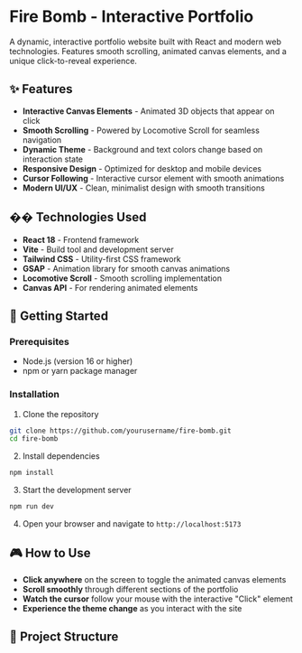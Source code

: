 # Fire Bomb - Interactive Portfolio

A dynamic, interactive portfolio website built with React and modern web technologies. Features smooth scrolling, animated canvas elements, and a unique click-to-reveal experience.

## ✨ Features

- **Interactive Canvas Elements** - Animated 3D objects that appear on click
- **Smooth Scrolling** - Powered by Locomotive Scroll for seamless navigation
- **Dynamic Theme** - Background and text colors change based on interaction state
- **Responsive Design** - Optimized for desktop and mobile devices
- **Cursor Following** - Interactive cursor element with smooth animations
- **Modern UI/UX** - Clean, minimalist design with smooth transitions

## ��️ Technologies Used

- **React 18** - Frontend framework
- **Vite** - Build tool and development server
- **Tailwind CSS** - Utility-first CSS framework
- **GSAP** - Animation library for smooth canvas animations
- **Locomotive Scroll** - Smooth scrolling implementation
- **Canvas API** - For rendering animated elements

## 🚀 Getting Started

### Prerequisites

- Node.js (version 16 or higher)
- npm or yarn package manager

### Installation

1. Clone the repository
```bash
git clone https://github.com/yourusername/fire-bomb.git
cd fire-bomb
```

2. Install dependencies
```bash
npm install
```

3. Start the development server
```bash
npm run dev
```

4. Open your browser and navigate to `http://localhost:5173`

## 🎮 How to Use

- **Click anywhere** on the screen to toggle the animated canvas elements
- **Scroll smoothly** through different sections of the portfolio
- **Watch the cursor** follow your mouse with the interactive "Click" element
- **Experience the theme change** as you interact with the site

## 📁 Project Structure

